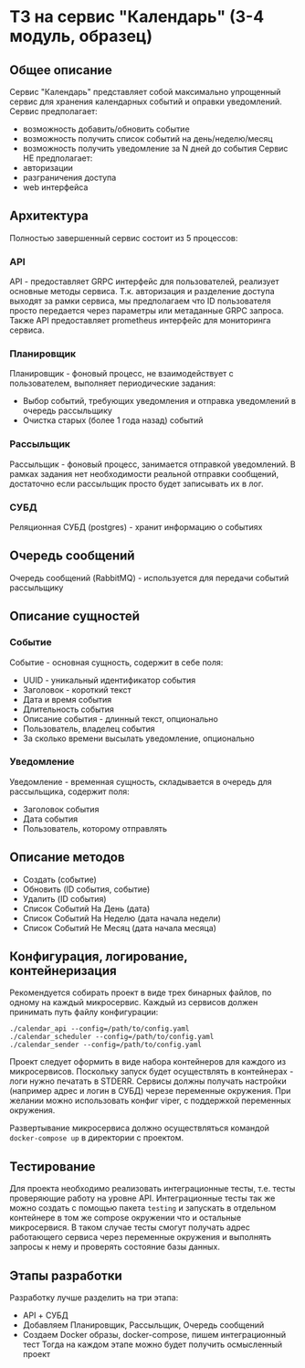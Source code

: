 # ТЗ на сервис "Календарь" (3-4 модуль, образец)


## Общее описание

Сервис "Календарь" представляет собой максимально упрощенный сервис для хранения календарных событий и оправки уведомлений.
Сервис предполагает:
* возможность добавить/обновить событие
* возможность получить список событий на день/неделю/месяц
* возможность получить уведомление за N дней до события
Сервис НЕ предполагает:
* авторизации
* разграничения доступа
* web интерфейса

## Архитектура

Полностью завершенный сервис состоит из 5 процессов:

### API
API - предоставляет GRPC интерфейс для пользователей, реализует основные методы сервиса.
Т.к. авторизация и разделение доступа выходят за рамки сервиса, мы предполагаем что ID пользователя
просто передается через параметры или метаданные GRPC запроса.
Также API предоставляет prometheus интерфейс для мониторинга сервиса.

### Планировщик
Планировщик - фоновый процесс, не взаимодействует с пользователем, выполняет периодические задания:
* Выбор событий, требующих уведомления и отправка уведомлений в очередь рассыльщику
* Очистка старых (более 1 года назад) событий

### Рассыльщик
Рассыльщик - фоновый процесс, занимается отправкой уведомлений.
В рамках задания нет необходимости реальной отправки сообщений, достаточно если рассыльщик просто будет записывать их в лог.

### СУБД
Реляционная СУБД (postgres) - хранит информацию о событиях

## Очередь сообщений
Очередь сообщений (RabbitMQ) - используется для передачи событий рассыльщику


## Описание сущностей

### Событие
Событие - основная сущность, содержит в себе поля:
* UUID - уникальный идентификатор события
* Заголовок - короткий текст
* Дата и время события
* Длительность события
* Описание события - длинный текст, опционально
* Пользователь, владелец события
* За сколько времени высылать уведомление, опционально

### Уведомление
Уведомление - временная сущность, складывается в очередь для рассыльщика, содержит поля:
* Заголовок события
* Дата события
* Пользователь, которому отправлять

## Описание методов
* Создать (событие)
* Обновить (ID события, событие)
* Удалить (ID события)
* Список Событий На День (дата)
* Список Событий На Неделю (дата начала недели)
* Список Событий Не Месяц (дата начала месяца)

## Конфигурация, логирование, контейнеризация

Рекомендуется собирать проект в виде трех бинарных файлов, по одному на каждый микросервис.
Каждый из сервисов должен принимать путь файлу конфигурации:

    ./calendar_api --config=/path/to/config.yaml
    ./calendar_scheduler --config=/path/to/config.yaml
    ./calendar_sender --config=/path/to/config.yaml

Проект следует оформить в виде набора контейнеров для каждого из микросервисов.
Поскольку запуск будет осуществлять в контейнерах - логи нужно печатать в STDERR.
Сервисы должны получать настройки (например адрес и логин в СУБД) черезе переменные окружения.
При желании можно использовать конфиг viper, с поддержкой переменных окружения.

Развертывание микросервиса должно осуществляться командой `docker-compose up` в директории с проектом.

## Тестирование

Для проекта необходимо реализовать интеграционные тесты, т.е. тесты проверяющие работу на уровне API.
Интеграционные тесты так же можно создать с помощью пакета `testing` и запускать в отдельном контейнере
в том же compose окружении что и остальные микросервися. В таком случае тесты смогут получать адрес работающего
сервиса через переменные окружения и выполнять запросы к нему и проверять состояние базы данных.

## Этапы разработки

Разработку лучше разделить на три этапа:
* API + СУБД
* Добавляем Планировщик, Рассыльщик, Очередь сообщений
* Создаем Docker образы, docker-compose, пишем интеграционный тест
Тогда на каждом этапе можно будет получить осмысленный проект
